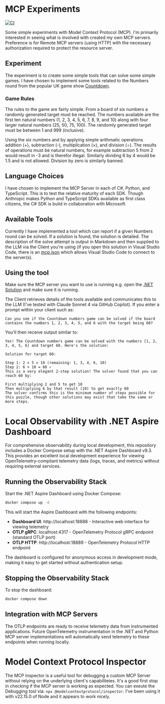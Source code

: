 # MCP Experiments

[![CI](https://github.com/newmancodes/mcp-experiments/actions/workflows/main.yml/badge.svg)](https://github.com/newmancodes/mcp-experiments/actions/workflows/main.yml)

Some simple experiments with Model Context Protocol (MCP). I'm primarily interested in seeing what is involved with created my own MCP servers. Preference is for Remote MCP servers (using HTTP) with the necessary authorization required to protect the resource server.

## Experiment

The experiment is to create some simple tools that can solve some simple games. I have chosen to implement some tools related to the Numbers round from the popular UK game show [Countdown](https://en.wikipedia.org/wiki/Countdown_(game_show)).

### Game Rules

The rules to the game are fairly simple. From a board of six numbers a randomly generated target must be reached. The numbers available are the first ten natural numbers (1, 2, 3, 4, 5, 6, 7, 8, 9, and 10) along with four larger natural numbers (25, 50, 75, 100). The randomly generated target must be between 1 and 999 (inclusive).

Using the six numbers and by applying simple arithmatic operations addition (+), subtraction (-), multiplication (×), and division (÷). The results of operations must be natural numbers, for example subtraction 5 from 2 would result in -3 and is therefor illegal. Similarly dividing 6 by 4 would be 1.5 and is not allowed. Division by zero is similarly banned.

## Language Choices

I have chosen to implement the MCP Server in each of C#, Python, and TypeScript. This is to test the relative maturity of each SDK. Though Anthropic makes Python and TypeScript SDKs available as first class citizens, the C# SDK is build in collaboration with Microsoft.

## Available Tools

Currently I have implemented a tool which can report if a given Numbers round can be solved. If a solution is found, the solution is detailed. The description of the solve attempt is output in Markdown and then supplied to the LLM via the Client you're using (if you open this solution in Visual Studio Code, there is an [mcp.json](./.vscode/mcp.json) which allows Visual Studio Code to connect to the server(s).

## Using the tool

Make sure the MCP server you want to use is running e.g. open the [.NET Solution](./dotnet/PuzzleSolver.sln) and make sure it is running.

The Client retrieves details of the tools available and communicates this to the LLM (I've tested with Claude Sonnet 4 via GitHub Copilot). If you enter a prompt within your client such as:

```
Can you see if the Countdown numbers game can be solved if the board contains the numbers 1, 2, 3, 4, 5, and 6 with the target being 60?
```

You'll then receive output similar to:

```
Yes! The Countdown numbers game can be solved with the numbers [1, 2, 3, 4, 5, 6] and target 60. Here's the solution:

Solution for target 60:

Step 1: 2 × 5 = 10 (remaining: 1, 3, 4, 6, 10)
Step 2: 6 × 10 = 60 ✓
This is a very elegant 2-step solution! The solver found that you can reach 60 by:

First multiplying 2 and 5 to get 10
Then multiplying 6 by that result (10) to get exactly 60
The solver confirms this is the minimum number of steps possible for this puzzle, though other solutions may exist that take the same or more steps.
```

# Local Observability with .NET Aspire Dashboard

For comprehensive observability during local development, this repository includes a Docker Compose setup with the .NET Aspire Dashboard v9.3. This provides an excellent local development experience for viewing OpenTelemetry-compliant telemetry data (logs, traces, and metrics) without requiring external services.

## Running the Observability Stack

Start the .NET Aspire Dashboard using Docker Compose:

```bash
docker compose up -d
```

This will start the Aspire Dashboard with the following endpoints:

- **Dashboard UI**: http://localhost:18888 - Interactive web interface for viewing telemetry
- **OTLP gRPC**: localhost:4317 - OpenTelemetry Protocol gRPC endpoint (standard OTLP port)
- **OTLP HTTP**: http://localhost:18889 - OpenTelemetry Protocol HTTP endpoint

The dashboard is configured for anonymous access in development mode, making it easy to get started without authentication setup.

## Stopping the Observability Stack

To stop the dashboard:

```bash
docker compose down
```

## Integration with MCP Servers

The OTLP endpoints are ready to receive telemetry data from instrumented applications. Future OpenTelemetry instrumentation in the .NET and Python MCP server implementations will automatically send telemetry to these endpoints when running locally.

# Model Context Protocol Inspector

The MCP Inspector is a useful tool for debugging a custom MCP Server without relying on the underlying client's capabiliteies. It's a good first stop in checking if the MCP server is working as expected. You can exeute the Debugging tool via: `npx @modelcontextprotocol/inspector`. I've been using it with v22.15.0 of Node and it appears to work nicely.
